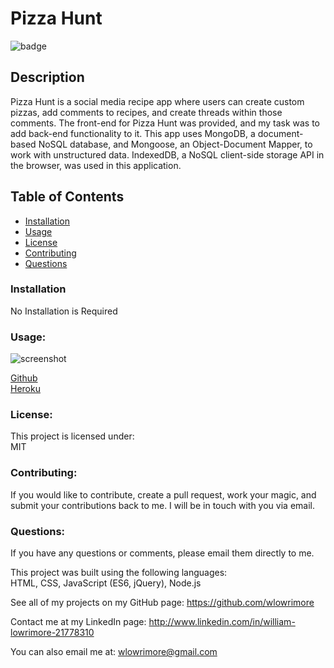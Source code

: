 # Pizza Hunt

![badge](https://img.shields.io/badge/license-MIT-purple)<br />

## Description

Pizza Hunt is a social media recipe app where users can create custom pizzas, add
comments to recipes, and create threads within those comments. The front-end for Pizza Hunt was
provided, and my task was to add back-end functionality to it. This app uses MongoDB, a document-based
NoSQL database, and Mongoose, an Object-Document Mapper, to work with unstructured data. IndexedDB,
a NoSQL client-side storage API in the browser, was used in this application.

## Table of Contents

- [Installation](#installation)
- [Usage](#usage)
- [License](#license)
- [Contributing](#contributing)
- [Questions](#questions)

### Installation

No Installation is Required

### Usage:

  <image src="public\assets\images\screenshot.png" alt="screenshot">

<a href='https://github.com/wlowrimore/pizza-hunt' target= "_blank">Github</a><br>
<a href="https://pacific-ravine-27277.herokuapp.com/" taget="_blank">Heroku</a>

### License:

This project is licensed under:<br />
MIT

### Contributing:

If you would like to contribute, create a pull request, work your magic, and submit your contributions back to me. I will be in touch with you via email.

### Questions:

If you have any questions or comments, please email them directly to me.<br />

This project was built using the following languages:<br />
HTML, CSS, JavaScript (ES6, jQuery), Node.js

See all of my projects on my GitHub page: https://github.com/wlowrimore

Contact me at my LinkedIn page: http://www.linkedin.com/in/william-lowrimore-21778310

You can also email me at: wlowrimore@gmail.com
